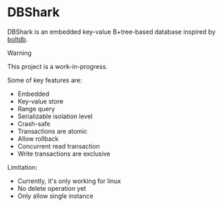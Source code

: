 # DBShark

DBShark is an embedded key-value B+tree-based database inspired by [boltdb](https://github.com/boltdb/bolt).

> [!WARNING]
> This project is a work-in-progress.

Some of key features are:
- Embedded
- Key-value store
- Range query
- Serializable isolation level
- Crash-safe
- Transactions are atomic
- Allow rollback
- Concurrent read transaction
- Write transactions are exclusive

Limitation:
- Currently, it's only working for linux
- No delete operation yet
- Only allow single instance
